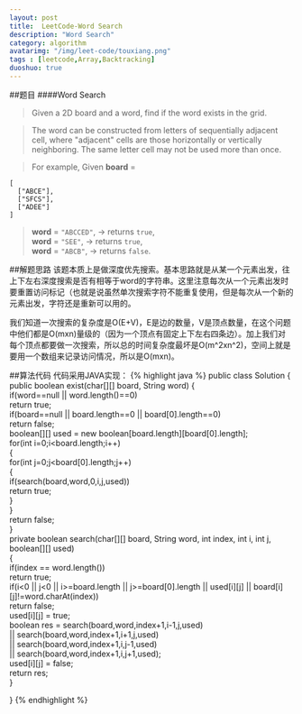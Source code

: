 ```yaml
---
layout: post
title:  LeetCode-Word Search
description: "Word Search"
category: algorithm
avatarimg: "/img/leet-code/touxiang.png"
tags : [leetcode,Array,Backtracking]
duoshuo: true
---
```

##题目
####Word Search
>Given a 2D board and a word, find if the word exists in the grid.

>The word can be constructed from letters of sequentially adjacent cell, where "adjacent" cells are those horizontally or vertically neighboring. The same letter cell may not be used more than once.

>For example,
>Given **board** =
>
	[
	  ["ABCE"],
	  ["SFCS"],
	  ["ADEE"]
	]

>**word** = `"ABCCED"`, -> returns `true`,   
>**word** = `"SEE"`, -> returns `true`,    
>**word** = `"ABCB"`, -> returns `false`.   

<!-- more -->
	
##解题思路
该题本质上是做深度优先搜索。基本思路就是从某一个元素出发，往上下左右深度搜索是否有相等于word的字符串。这里注意每次从一个元素出发时要重置访问标记（也就是说虽然单次搜索字符不能重复使用，但是每次从一个新的元素出发，字符还是重新可以用的。

我们知道一次搜索的复杂度是O(E+V)，E是边的数量，V是顶点数量，在这个问题中他们都是O(mxn)量级的（因为一个顶点有固定上下左右四条边）。加上我们对每个顶点都要做一次搜索，所以总的时间复杂度最坏是O(m^2xn^2)，空间上就是要用一个数组来记录访问情况，所以是O(mxn)。

##算法代码
代码采用JAVA实现：
{% highlight java %}
public class Solution {
    public boolean exist(char[][] board, String word) {  
	    if(word==null || word.length()==0)  
	        return true;  
	    if(board==null || board.length==0 || board[0].length==0)  
	        return false;  
	    boolean[][] used = new boolean[board.length][board[0].length];  
	    for(int i=0;i<board.length;i++)  
	    {  
	        for(int j=0;j<board[0].length;j++)  
	        {  
	            if(search(board,word,0,i,j,used))  
	                return true;  
	        }  
	    }  
	    return false;  
	}  
	private boolean search(char[][] board, String word, int index, int i, int j, boolean[][] used)  
	{  
	    if(index == word.length())  
	        return true;  
	    if(i<0 || j<0 || i>=board.length || j>=board[0].length || used[i][j] || board[i][j]!=word.charAt(index))  
	        return false;  
	    used[i][j] = true;  
	    boolean res = search(board,word,index+1,i-1,j,used)   
	                || search(board,word,index+1,i+1,j,used)  
	                || search(board,word,index+1,i,j-1,used)   
	                || search(board,word,index+1,i,j+1,used);  
	    used[i][j] = false;  
	    return res;  
	}

}
{% endhighlight %}
